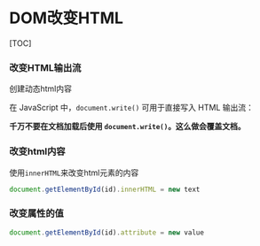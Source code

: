 # DOM改变HTML



[TOC]

### 改变HTML输出流

创建动态html内容

在 JavaScript 中，`document.write()` 可用于直接写入 HTML 输出流：

**千万不要在文档加载后使用 `document.write()`。这么做会覆盖文档。**

### 改变html内容

使用`innerHTML`来改变html元素的内容

```js
document.getElementById(id).innerHTML = new text
```

### 改变属性的值

```js
document.getElementById(id).attribute = new value
```

